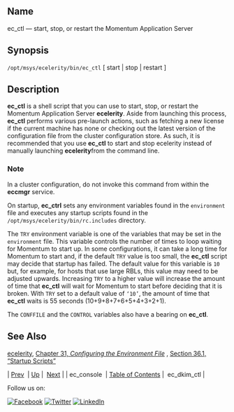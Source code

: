 <a name="executable.ec_ctl"></a>
## Name

ec_ctl — start, stop, or restart the Momentum Application Server

## Synopsis

`/opt/msys/ecelerity/bin/ec_ctl` [ start | stop | restart ]

<a name="idp14646672"></a>
## Description

**ec_ctl** is a shell script that you can use to start, stop, or restart the Momentum Application Server **ecelerity**. Aside from launching this process, **ec_ctl** performs various pre-launch actions, such as fetching a new license if the current machine has none or checking out the latest version of the configuration file from the cluster configuration store. As such, it is recommended that you use **ec_ctl** to start and stop ecelerity instead of manually launching **ecelerity**from the command line.

### Note

In a cluster configuration, do not invoke this command from within the **eccmgr** service.

On startup, **ec_ctrl** sets any environment variables found in the `environment` file and executes any startup scripts found in the `/opt/msys/ecelerity/bin/rc.includes` directory.

The `TRY` environment variable is one of the variables that may be set in the `environment` file. This variable controls the number of times to loop waiting for Momentum to start up. In some configurations, it can take a long time for Momentum to start and, if the default `TRY` value is too small, the **ec_ctl** script may decide that startup has failed. The default value for this variable is `10` but, for example, for hosts that use large RBLs, this value may need to be adjusted upwards. Increasing `TRY` to a higher value will increase the amount of time that **ec_ctl** will wait for Momentum to start before deciding that it is broken. With `TRY` set to a default value of `‘10’`, the amount of time that **ec_ctl** waits is 55 seconds (10+9+8+7+6+5+4+3+2+1).

The `CONFFILE` and the `CONTROL` variables also have a bearing on **ec_ctl**.

<a name="idp14661840"></a>
## See Also

[ecelerity](executable.ecelerity.php "ecelerity"), [Chapter 31, *Configuring the Environment File*](environment_file.php "Chapter 31. Configuring the Environment File") , [Section 36.1, “Startup Scripts”](conf.starting.php#startup.scripts "36.1. Startup Scripts")

| [Prev](executable.ec_console.php)  | [Up](exec.cmds.ref.php) |  [Next](executable.ec_dkim_ctl.php) |
| ec_console  | [Table of Contents](index.php) |  ec_dkim_ctl |

Follow us on:

[![Facebook](https://support.messagesystems.com/images/icon-facebook.png)](http://www.facebook.com/messagesystems) [![Twitter](https://support.messagesystems.com/images/icon-twitter.png)](http://twitter.com/#!/MessageSystems) [![LinkedIn](https://support.messagesystems.com/images/icon-linkedin.png)](http://www.linkedin.com/company/message-systems)